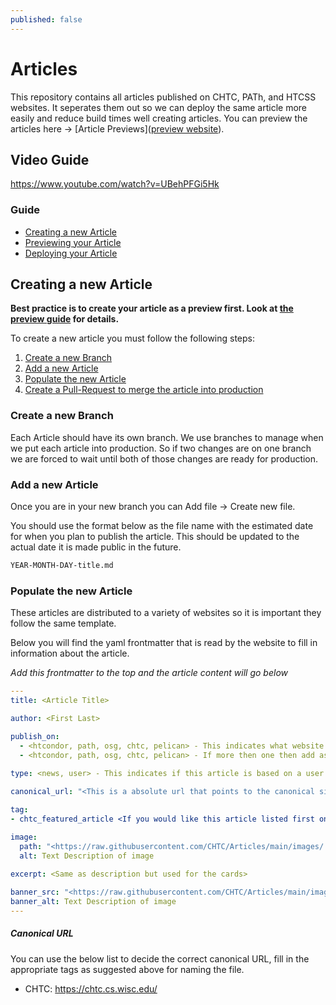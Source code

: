 ```yaml
---
published: false
---
```


# Articles
This repository contains all articles published on CHTC, PATh, and HTCSS websites. It seperates them out so we can deploy the same article more easily and reduce build times well creating articles. You can preview the articles here -> [Article Previews]([preview website](https://chtc.github.io/article-preview/)).

## Video Guide

https://www.youtube.com/watch?v=UBehPFGi5Hk

### Guide
- [Creating a new Article](#creating-a-new-article)
- [Previewing your Article](#previewing-your-article)
- [Deploying your Article](#deploying-your-article)

## Creating a new Article

**Best practice is to create your article as a preview first. Look at [the preview guide](#previewing-your-article) for details.** 

To create a new article you must follow the following steps:
1. [Create a new Branch](#create-a-new-branch)
2. [Add a new Article](#add-a-new-article)
3. [Populate the new Article](#populate-the-new-article)
4. [Create a Pull-Request to merge the article into production](#create-a-pull-request-to-merge-the-article-into-production)

### Create a new Branch

Each Article should have its own branch. We use branches to manage 
when we put each article into production. So if two changes are on 
one branch we are forced to wait until both of those changes are ready
for production.

### Add a new Article

Once you are in your new branch you can Add file -> Create new file.

You should use the format below as the file name with the estimated
date for when you plan to publish the article. This should be updated 
to the actual date it is made public in the future.

```markdown
YEAR-MONTH-DAY-title.md
```

### Populate the new Article

These articles are distributed to a variety of websites so it is 
important they follow the same template. 

Below you will find the yaml frontmatter that is read by the website 
to fill in information about the article. 

_Add this frontmatter to the top and the article content will go below_

```yaml
---
title: <Article Title>

author: <First Last>

publish_on:
  - <htcondor, path, osg, chtc, pelican> - This indicates what website this article will be shown on
  - <htcondor, path, osg, chtc, pelican> - If more then one then add as a list
  
type: <news, user> - This indicates if this article is based on a user's experience with our services or a news story about what we have done. 

canonical_url: "<This is a absolute url that points to the canonical site>"

tag:
- chtc_featured_article <If you would like this article listed first on the CHTC news page: Note if you add one you must remove one.> 

image:
  path: "<https://raw.githubusercontent.com/CHTC/Articles/main/images/...>" - An image that will populate the link preview
  alt: Text Description of image
  
excerpt: <Same as description but used for the cards>

banner_src: "<https://raw.githubusercontent.com/CHTC/Articles/main/images/>" - Optional - An image that will be used as a website banner
banner_alt: Text Description of image
---
```

##### Canonical URL

You can use the below list to decide the correct canonical URL, fill in the appropriate tags as suggested above for naming the file. 

- CHTC: https://chtc.cs.wisc.edu/<title>.html
- OSG: https://osg-htc.org/spotlights/<title>.html
- PATh: https://path-cc.io/news/<YEAR-MONTH-DAY-title\>/
- HTCondor: https://htcondor.org/featured-users/<YEAR-MONTH-DAY-title\>.html

##### Reserved Characters

Some characters mean something special in `yaml` which is the format of the frontmatter at the top of the article. One such 
is the colon (`:`) which denotes a key-value pair. Since it has a reserved use you must put any values that include it in 
quotations to prevent it from being misinterpretted.

For example: 

This is wrong because the url below is not quoted and contains a `:`. 

```
image:
  path: https://raw.githubusercontent.com/CHTC/Articles/main/images/image.jpg
```

So we fix it like so:

```
image:
  path: "https://raw.githubusercontent.com/CHTC/Articles/main/images/image.jpg"
```

### Create a Pull-Request to merge the article into production

When you are confident with your content you can create a Pull-Request,
which is a request to have your content moved to production. To do this 
go the Pull Requests tab and choose your branch as the compare branch.

Ping the people you would like to review your article,
and they will look it over make suggestions/approve your article.

At this point it can be merged into main.

### Things to remember when working in this folder

- `date` is omitted on purpose, Jekyll populates this field from the filename.
    - Discrepancy in front matter and filename dates can cause unexpected results

- All images must be absolute
    - As these images will be served from a variety of folders and depths you must use an absolute url 
    - Absolute URL to use: `https://raw.githubusercontent.com/CHTC/Articles/main/images/`
    - You should put all of your articles in the main folder and import from there even in the dev branch
  
## Previewing your Article
  
Best practice is to create your article in our development
branch first so that you can view it as if it was in production.

To view your article in development you must:
- Change into the development branch
  - You can do this with the github navigation or click [here](https://github.com/CHTC/Articles/tree/development)
- Create a new file
  - This will use the same logic as steps [2](#add-a-new-article) and [3](#populate-a-new-article) of the guide above.
- View your article
  - When you commit your changes you can view your article ( after a couple of minutes to process ) on the [preview website](https://chtc.github.io/article-preview/)
- When you are ready to move this article to production you can copy and paste this article and its images using the [Creating a new Article](#creating-a-new-article) guide. 
- You can see if your change has been made to the website by following the top build [here](https://github.com/CHTC/article-preview/actions/workflows/pages/pages-build-deployment). After this circle is green it will be live on the preview page. 

## Deploying Articles to Production

All of the changes that are pushed to the [main branch](https://github.com/CHTC/Articles/tree/main)
will automatically have there changes distributed to the PATh websites and previews made. 

To finish deploying them to production you should:

1. Preview the article and make sure it is rendering like you're expecting.

    Below are links pointing to the new article preview url of all four websites. 

    **Make sure to wait ~15 minutes after the change the main before viewing these so the preview can build.**
    
    - [CHTC Submodule Update Preview](https://chtc.github.io/web-preview/preview-update-submodules)
    - [OSG Submodule Update Preview](https://osg-htc.org/web-preview/preview-update-submodules)
    - [PATh Submodule Update Preview](https://path-cc.io/web-preview/preview-update-submodules)
    - [HTCondor Submodule Update Preview](https://htcondor.com/web-preview/preview-update-submodules)

2. Create and Merge the PR

    Below are links to the PR creation page so you can quickly create and merge the PR's after you have reviewing the preview.

    - [CHTC Create PR](https://github.com/CHTC/chtc-website-source/compare/master...preview-update-submodules)
    - [OSG Create PR](https://github.com/osg-htc/osg-htc.github.io/compare/master...preview-update-submodules)
    - [PATh Create PR](https://github.com/path-cc/path-cc.github.io/compare/master...preview-update-submodules)
    - [HTCondor Create PR](https://github.com/htcondor/htcondor-web/compare/master...preview-update-submodules)

